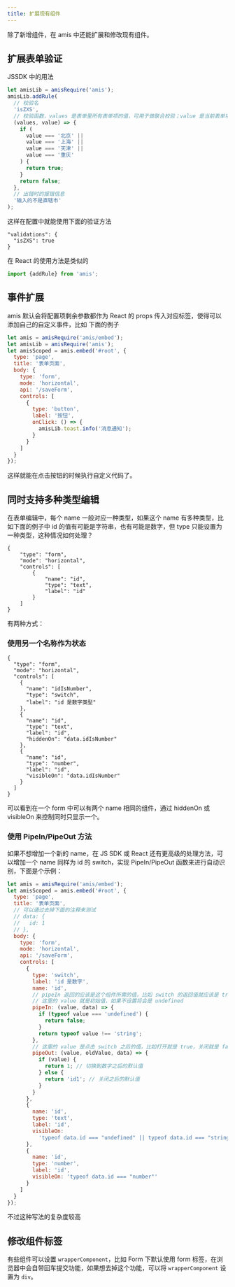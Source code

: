 ```yaml
---
title: 扩展现有组件
---
```


除了新增组件，在 amis 中还能扩展和修改现有组件。

## 扩展表单验证

JSSDK 中的用法

```javascript
let amisLib = amisRequire('amis');
amisLib.addRule(
  // 校验名
  'isZXS',
  // 校验函数，values 是表单里所有表单项的值，可用于做联合校验；value 是当前表单项的值
  (values, value) => {
    if (
      value === '北京' ||
      value === '上海' ||
      value === '天津' ||
      value === '重庆'
    ) {
      return true;
    }
    return false;
  },
  // 出错时的报错信息
  '输入的不是直辖市'
);
```

这样在配置中就能使用下面的验证方法

```
"validations": {
  "isZXS": true
}
```

在 React 的使用方法是类似的

```javascript
import {addRule} from 'amis';
```

## 事件扩展

amis 默认会将配置项剩余参数都作为 React 的 props 传入对应标签，使得可以添加自己的自定义事件，比如 下面的例子

```javascript
let amis = amisRequire('amis/embed');
let amisLib = amisRequire('amis');
let amisScoped = amis.embed('#root', {
  type: 'page',
  title: '表单页面',
  body: {
    type: 'form',
    mode: 'horizontal',
    api: '/saveForm',
    controls: [
      {
        type: 'button',
        label: '按钮',
        onClick: () => {
          amisLib.toast.info('消息通知');
        }
      }
    ]
  }
});
```

这样就能在点击按钮的时候执行自定义代码了。

## 同时支持多种类型编辑

在表单编辑中，每个 name 一般对应一种类型，如果这个 name 有多种类型，比如下面的例子中 id 的值有可能是字符串，也有可能是数字，但 type 只能设置为一种类型，这种情况如何处理？

```schema: scope="body"
{
    "type": "form",
    "mode": "horizontal",
    "controls": [
        {
            "name": "id",
            "type": "text",
            "label": "id"
        }
    ]
}
```

有两种方式：

### 使用另一个名称作为状态

```schema: scope="body"
{
  "type": "form",
  "mode": "horizontal",
  "controls": [
    {
      "name": "idIsNumber",
      "type": "switch",
      "label": "id 是数字类型"
    },
    {
      "name": "id",
      "type": "text",
      "label": "id",
      "hiddenOn": "data.idIsNumber"
    },
    {
      "name": "id",
      "type": "number",
      "label": "id",
      "visibleOn": "data.idIsNumber"
    }
  ]
}
```

可以看到在一个 form 中可以有两个 name 相同的组件，通过 hiddenOn 或 visibleOn 来控制同时只显示一个。

### 使用 PipeIn/PipeOut 方法

如果不想增加一个新的 name，在 JS SDK 或 React 还有更高级的处理方法，可以增加一个 name 同样为 id 的 switch，实现 PipeIn/PipeOut 函数来进行自动识别，下面是个示例：

```javascript
let amis = amisRequire('amis/embed');
let amisScoped = amis.embed('#root', {
  type: 'page',
  title: '表单页面',
  // 可以通过去掉下面的注释来测试
  // data: {
  //   id: 1
  // },
  body: {
    type: 'form',
    mode: 'horizontal',
    api: '/saveForm',
    controls: [
      {
        type: 'switch',
        label: 'id 是数字',
        name: 'id',
        // pipeIn 返回的应该是这个组件所需的值，比如 switch 的返回值就应该是 true 或 false
        // 这里的 value 就是初始值，如果不设置将会是 undefined
        pipeIn: (value, data) => {
          if (typeof value === 'undefined') {
            return false;
          }
          return typeof value !== 'string';
        },
        // 这里的 value 是点击 switch 之后的值，比如打开就是 true，关闭就是 false
        pipeOut: (value, oldValue, data) => {
          if (value) {
            return 1; // 切换到数字之后的默认值
          } else {
            return 'id1'; // 关闭之后的默认值
          }
        }
      },
      {
        name: 'id',
        type: 'text',
        label: 'id',
        visibleOn:
          'typeof data.id === "undefined" || typeof data.id === "string"'
      },
      {
        name: 'id',
        type: 'number',
        label: 'id',
        visibleOn: 'typeof data.id === "number"'
      }
    ]
  }
});
```

不过这种写法的复杂度较高

## 修改组件标签

有些组件可以设置 `wrapperComponent`，比如 Form 下默认使用 form 标签，在浏览器中会自带回车提交功能，如果想去掉这个功能，可以将 `wrapperComponent` 设置为 `div`。
